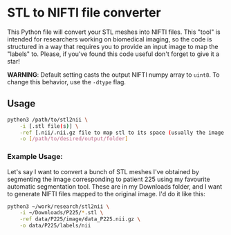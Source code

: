 # STL to NIFTI file converter

This Python file will convert your STL meshes into NIFTI files. This "tool" is intended for researchers working on biomedical imaging, so the code is structured in a way that requires you to provide an input image to map the "labels" to. Please, if you've found this code useful don't forget to give it a star!

**WARNING**: Default setting casts the output NIFTI numpy array to ```uint8```. To change this behavior, use the `-dtype` flag.

## Usage

```bash
python3 /path/to/stl2nii \
    -i [.stl file(s)] \
    -ref [.nii/.nii.gz file to map stl to its space (usually the image the stl comes from)] \
    -o [/path/to/desired/output/folder]
```

### Example Usage:

Let's say I want to convert a bunch of STL meshes I've obtained by segmenting the image corresponding to patient 225 using my favourite automatic segmentation tool. These are in my Downloads folder, and I want to generate NIFTI files mapped to the original image. I'd do it like this:

```bash
python3 ~/work/research/stl2nii \
    -i ~/Downloads/P225/*.stl \
    -ref data/P225/image/data_P225.nii.gz \
    -o data/P225/labels/nii
```